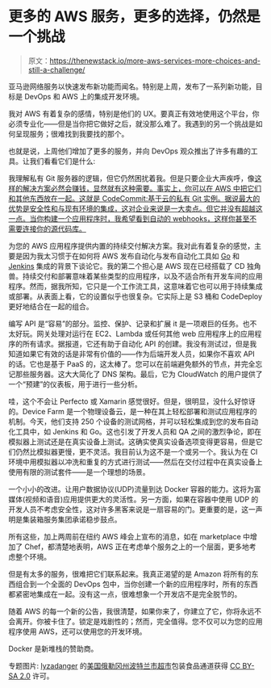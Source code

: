 # 更多的 AWS 服务，更多的选择，仍然是一个挑战

> 原文：<https://thenewstack.io/more-aws-services-more-choices-and-still-a-challenge/>

亚马逊网络服务以快速发布新功能而闻名。特别是上周，发布了一系列新功能，目标是 DevOps 和 AWS 上的集成开发环境。

我对 AWS 有着复杂的感情，特别是他们的 UX。要真正有效地使用这个平台，你必须专业化——但是当你把它做好之后，就没那么难了。我遇到的另一个挑战是如何呈现服务；很难找到我要找的那个。

也就是说，上周他们增加了更多的服务，并向 DevOps 观众推出了许多有趣的工具。让我们看看它们是什么:

我理解私有 Git 服务器的逻辑，但它仍然困扰着我。但是只要企业大声疾呼，像[这样的解决方案必然会赚钱，显然就有这种需要。事实上，你可以在 AWS 中把它们和其他东西放在一起。这就是 CodeCommit:基于云的私有 Git 实例。据说最大的优势是安全性和与现有环境的集成，这对企业来说是一大卖点。但它并没有超越这一点。当你构建一个应用程序时，我希望看到自动的 webhooks，这样你甚至不需要连接你的源代码库。](http://www.perforce.com/)

为您的 AWS 应用程序提供内置的持续交付解决方案。我对此有着复杂的感觉，主要是因为我太习惯于在如何将 AWS 发布自动化与发布自动化工具如 [Go](http://www.go.cd/) 和 [Jenkins](https://jenkins-ci.org/) 集成的背景下谈论它。我的第二个担心是 AWS 现在已经搭载了 CD 独角兽。持续交付和部署意味着某些类型的应用程序，以及不适合所有开发车间的应用程序。然而，据我所知，它只是一个工作流工具，这意味着它也可以用于持续集成或部署。从表面上看，它的设置似乎也很复杂。它实际上是 S3 桶和 CodeDeploy 更好地结合在一起的组合。

编写 API 是“容易”的部分。监控、保护、记录和扩展 it 是一项艰巨的任务。也不太好玩。网关处理对运行在 EC2、Lambda 或任何其他 web 应用程序上的应用程序的所有请求。据报道，它还有助于自动化 API 的创建。我没有测试过，但是我知道如果它有效的话是非常有价值的——作为后端开发人员，如果你不喜欢 API 的话。它也是基于 PaaS 的，这太棒了。您可以在前端避免额外的节点，并完全忘记那些服务器。这大大简化了 DNS 架构。最后，它为 CloudWatch 的用户提供了一个“预建”的仪表板，用于进行一些分析。

哇，这个不会让 Perfecto 或 Xamarin 感觉很好。但是，很明显，没什么好惊讶的。Device Farm 是一个物理设备云，是一种在其上轻松部署和测试应用程序的机制。今天，他们支持 250 个设备的测试网格，并可以轻松集成到您的发布自动化工具中，如 Jenkins 和 Go。这也引发了开发人员和 QA 之间的激烈争论，即在模拟器上测试还是在真实设备上测试。这确实使真实设备选项变得更容易，但是它们仍然比模拟器更慢，更不灵活。我目前认为这不是一个或另一个。我认为在 CI 环境中用模拟器以冲洗和重复的方式进行测试——然后在交付过程中在真实设备上使用有限的测试套件——是一个理想的场景。

一个小小的改进。让用户数据协议(UDP)流量到达 Docker 容器的能力。这将为富媒体(视频和语音)应用提供更大的灵活性。另一方面，如果在容器中使用 UDP 的开发人员不考虑安全性，这对许多黑客来说是一扇容易的门。更重要的是，这一声明是集装箱服务集团承诺稳步鼓点。

所有这些，加上两周前在纽约 AWS 峰会上宣布的消息，如在 marketplace 中增加了 Chef，都清楚地表明，AWS 正在考虑单个服务之上的一个层面，更多地考虑整个环境。

但是有太多的服务，很难把它们联系起来。我真正渴望的是 Amazon 将所有的东西组合到一个全面的 DevOps 包中，当你创建一个新的应用程序时，所有的东西都紧密地集成在一起。没有这一点，很难想象一个开发店不是完全脱节的。

随着 AWS 的每一个新的公告，我很清楚，如果你来了，你建立了它，你将永远不会离开。你被卡住了。锁定是戏剧性的；然而，完全值得。您不仅可以为您的应用程序使用 AWS，还可以使用您的开发环境。

Docker 是新堆栈的赞助商。

专题图片: [lyzadanger](https://www.flickr.com/photos/lyza/) 的[美国俄勒冈州波特兰市超市](https://en.wikipedia.org/wiki/Food#/media/File:Fredmeyer_edit_1.jpg)包装食品通道获得 [CC BY-SA 2.0](http://creativecommons.org/licenses/by-sa/2.0/) 许可。

<svg xmlns:xlink="http://www.w3.org/1999/xlink" viewBox="0 0 68 31" version="1.1"><title>Group</title> <desc>Created with Sketch.</desc></svg>
